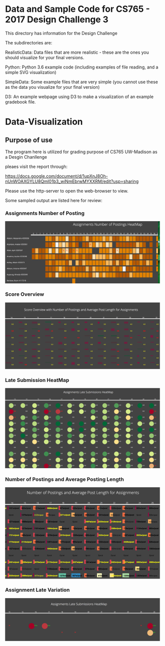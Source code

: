 # Data and Sample Code for CS765 - 2017 Design Challenge 3

This directory has information for the Design Challenge

The subdirectories are:

RealisticData: Data files that are more realistic - these are the ones you should visualize for your final versions.

Python: Python 3.6 example code (including examples of file reading, and a simple SVG visualization)

SimpleData: Some example files that are very simple (you cannot use these as the data you visualize for your final version)

D3: An example webpage using D3 to make a visualization of an example gradebook file.
# Data-Visualization

## Purpose of use
The program here is utilized for grading purpose of CS765 UW-Madison as a Desgin Chanllenge

pleaes visit the report through:

https://docs.google.com/document/d/1upXnJ8Oh-nUnWOAXGYLU8QmI01b3_wiNmEbrwMYXXRM/edit?usp=sharing

Please use the http-server to open the web-browser to view.

Some sampled output are listed here for review:

### Assignments Number of Posting

![ScreenShot](submission_heat.png)

### Score Overview

![ScreenShot](score.png)

### Late Submission HeatMap

![ScreenShot](late_heat.png)

### Number of Postings and Average Posting Length

![ScreenShot](ave_length.png)

### Assignment Late Variation

![ScreenShot](late.png)
